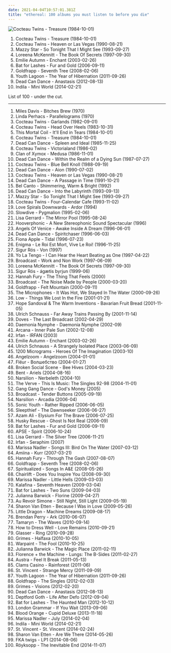```yaml
---
date: 2021-04-04T10:57:01.381Z
title: "ethereal: 100 albums you must listen to before you die"
---
```

![Cocteau Twins - Treasure (1984-10-01)](http://coverartarchive.org/release/bc6dee20-448c-387d-8eb4-a7cb737ae1b7/23441368012-500.jpg "Cocteau Twins - Treasure (1984-10-01)")
<ol class="albums">
<li data-cover="http://coverartarchive.org/release/bc6dee20-448c-387d-8eb4-a7cb737ae1b7/23441368012-500.jpg" data-tags="dream pop" role="button">Cocteau Twins - Treasure (1984-10-01)</li>
<li data-cover="https://img.discogs.com/48Ew-MwVKnCAuXoq8l5yXChIbqQ=/fit-in/600x600/filters:strip_icc():format(jpeg):mode_rgb():quality(90)/discogs-images/R-62108-1400097344-5564.jpeg.jpg" data-tags="dream pop" role="button">Cocteau Twins - Heaven or Las Vegas (1990-08-21)</li>
<li data-cover="http://coverartarchive.org/release/d9fa44a6-c79b-4b70-806b-af5eb748e8f8/5320516788-500.jpg" data-tags="dream pop, female vocalists, alternative, 90s" role="button">Mazzy Star - So Tonight That I Might See (1993-09-27)</li>
<li data-cover="https://img.discogs.com/Kdoz6GrGBVRAtTOTYE-637_sBbc=/fit-in/599x512/filters:strip_icc():format(jpeg):mode_rgb():quality(90)/discogs-images/R-7719266-1447377438-2187.jpeg.jpg" data-tags="celtic" role="button">Loreena McKennitt - The Book Of Secrets (1997-09-30)</li>
<li data-cover="http://coverartarchive.org/release/16e3ac46-606a-445e-9a20-b7b8bf1a08ea/3206309884-500.jpg" data-tags="ethereal, gothic, faerie music" role="button">Emilie Autumn - Enchant (2003-02-26)</li>
<li data-cover="https://img.discogs.com/kAiO6KFJEB0AheBKPUCEyZjsueQ=/fit-in/600x600/filters:strip_icc():format(jpeg):mode_rgb():quality(90)/discogs-images/R-1019630-1215843921.jpeg.jpg" data-tags="indie, female vocalists" role="button">Bat for Lashes - Fur and Gold (2006-09-11)</li>
<li data-cover="https://img.discogs.com/oINYvIAj4nGgB63ZUW-Wwl9rfFY=/fit-in/471x476/filters:strip_icc():format(jpeg):mode_rgb():quality(90)/discogs-images/R-2407288-1282315698.jpeg.jpg" data-tags="female vocalists, downtempo, trip-hop" role="button">Goldfrapp - Seventh Tree (2008-02-06)</li>
<li data-cover="https://img.discogs.com/-BR4yY32Gdk7o4SF5Ha0Wvj9gp0=/fit-in/600x600/filters:strip_icc():format(jpeg):mode_rgb():quality(90)/discogs-images/R-3020807-1318528929.jpeg.jpg" data-tags="dream pop" role="button">Youth Lagoon - The Year of Hibernation (2011-09-26)</li>
<li data-cover="http://coverartarchive.org/release/88713452-4b94-4e4c-90c1-c424be904676/14821961192-500.jpg" data-tags="darkwave, ethereal, ambient" role="button">Dead Can Dance - Anastasis (2012-08-13)</li>
<li data-cover="http://coverartarchive.org/release/2faeabf0-53b4-4601-8983-68337f569bad/6458215931-500.jpg" data-tags="chillout, vocal, chanson, alternative, folk, female vocalists, singer-songwriter, mellow, ethereal, alternative pop, cd, vocal pop, better than expected, purchase list" role="button">Indila - Mini World (2014-02-21)</li>
</ol>
List of 100 - under the cut.
<!-- more -->

_________________

<ol class="albums">
<li data-cover="http://coverartarchive.org/release/b7cf6ab3-1fab-45cd-97a2-8e684ffcada1/1895278823-500.jpg" data-tags="jazz, jazz fusion, fusion" role="button">
Miles Davis - Bitches Brew (1970)
</li>
<li data-cover="https://img.discogs.com/7UPeItng4TytMp6V4-gP5Wt41Fo=/fit-in/351x350/filters:strip_icc():format(jpeg):mode_rgb():quality(90)/discogs-images/R-612775-1138600380.jpeg.jpg" data-tags="singer-songwriter, folk, psychedelic folk" role="button">
Linda Perhacs - Parallelograms (1970)
</li>
<li data-cover="http://coverartarchive.org/release/9a7f2097-1800-3978-afc2-e5971f24b536/8212967312-500.jpg" data-tags="post-punk" role="button">
Cocteau Twins - Garlands (1982-09-01)
</li>
<li data-cover="https://img.discogs.com/ezwhpRjWJSd95Sa4d4SD12XFfTM=/fit-in/300x300/filters:strip_icc():format(jpeg):mode_rgb():quality(90)/discogs-images/R-4871939-1427568709-6185.jpeg.jpg" data-tags="dream pop, shoegaze" role="button">
Cocteau Twins - Head Over Heels (1983-10-31)
</li>
<li data-cover="http://coverartarchive.org/release/cd6e9f5e-1c0a-4adc-b640-7d2d855a6091/3539596195-500.jpg" data-tags="4ad, alternative" role="button">
This Mortal Coil - It'll End in Tears (1984-10-01)
</li>
<li data-cover="http://coverartarchive.org/release/bc6dee20-448c-387d-8eb4-a7cb737ae1b7/23441368012-500.jpg" data-tags="dream pop" role="button">
Cocteau Twins - Treasure (1984-10-01)
</li>
<li data-cover="http://coverartarchive.org/release/853ee016-b10d-3118-86ed-d9c3b797eebc/15258704059-500.jpg" data-tags="darkwave" role="button">
Dead Can Dance - Spleen and Ideal (1985-11-25)
</li>
<li data-cover="http://coverartarchive.org/release/c53d6f73-a312-457a-bafd-2d38ec4d1cce/8216198322-500.jpg" data-tags="dream pop, ethereal" role="button">
Cocteau Twins - Victorialand (1986-02)
</li>
<li data-cover="https://via.placeholder.com/450" data-tags="darkwave" role="button">
Clan of Xymox - Medusa (1986-11-01)
</li>
<li data-cover="http://coverartarchive.org/release/97e4343f-6e05-31b6-aaf4-6dba23520be4/26314567877-500.jpg" data-tags="darkwave, ethereal, gothic" role="button">
Dead Can Dance - Within the Realm of a Dying Sun (1987-07-27)
</li>
<li data-cover="https://img.discogs.com/2KunWdANjetqmAeteAR32ZY_rcc=/fit-in/600x600/filters:strip_icc():format(jpeg):mode_rgb():quality(90)/discogs-images/R-1641215-1234035719.jpeg.jpg" data-tags="dream pop, 80s, 4ad" role="button">
Cocteau Twins - Blue Bell Knoll (1988-09-19)
</li>
<li data-cover="http://coverartarchive.org/release/48148a00-abee-387b-9784-1203490a1aad/16700970374-500.jpg" data-tags="ethereal, medieval" role="button">
Dead Can Dance - Aion (1990-07-02)
</li>
<li data-cover="https://img.discogs.com/48Ew-MwVKnCAuXoq8l5yXChIbqQ=/fit-in/600x600/filters:strip_icc():format(jpeg):mode_rgb():quality(90)/discogs-images/R-62108-1400097344-5564.jpeg.jpg" data-tags="dream pop" role="button">
Cocteau Twins - Heaven or Las Vegas (1990-08-21)
</li>
<li data-cover="http://coverartarchive.org/release/1d7b01f6-e4c0-3b5d-929b-7e0bf3ce17af/5957781227-500.jpg" data-tags="darkwave, ambient, gothic, 4ad" role="button">
Dead Can Dance - A Passage in Time (1991-10-21)
</li>
<li data-cover="http://coverartarchive.org/release/507e67ef-8a5b-4595-81ea-2491bfa3af40/13082185119-500.jpg" data-tags="ethereal" role="button">
Bel Canto - Shimmering, Warm & Bright (1992)
</li>
<li data-cover="http://coverartarchive.org/release/b0b44bb4-437e-4d97-9227-b5fc37c0f67b/3242403619-500.jpg" data-tags="ambient, gothic, ethereal" role="button">
Dead Can Dance - Into the Labyrinth (1993-09-13)
</li>
<li data-cover="http://coverartarchive.org/release/d9fa44a6-c79b-4b70-806b-af5eb748e8f8/5320516788-500.jpg" data-tags="dream pop, female vocalists, alternative, 90s" role="button">
Mazzy Star - So Tonight That I Might See (1993-09-27)
</li>
<li data-cover="http://coverartarchive.org/release/646c6f8d-64bd-38ec-8cf3-3a5f5008cf88/7946166850-500.jpg" data-tags="dream pop" role="button">
Cocteau Twins - Four-Calendar Cafe (1993-11-02)
</li>
<li data-cover="http://coverartarchive.org/release/cf042b54-74aa-41d8-a7a7-9f134e768b28/1782149775-500.jpg" data-tags="ethereal" role="button">
Love Spirals Downwards - Ardor (1994)
</li>
<li data-cover="https://img.discogs.com/fFoc3CnP3PL9Vpv3wihBhmRg83Y=/fit-in/600x600/filters:strip_icc():format(jpeg):mode_rgb():quality(90)/discogs-images/R-584370-1217716047.jpeg.jpg" data-tags="shoegaze, ambient, dream pop" role="button">
Slowdive - Pygmalion (1995-02-06)
</li>
<li data-cover="https://img.discogs.com/IzhrC98_XhYyH8nFZJRu-UwCh7Y=/fit-in/600x595/filters:strip_icc():format(jpeg):mode_rgb():quality(90)/discogs-images/R-478391-1255255390.jpeg.jpg" data-tags="ethereal, ambient" role="button">
Lisa Gerrard - The Mirror Pool (1995-08-24)
</li>
<li data-cover="http://coverartarchive.org/release/e74a9244-b5b4-3f25-8526-f9fb31fe52f7/11004417052-500.jpg" data-tags="trip-hop" role="button">
Hooverphonic - A New Stereophonic Sound Spectacular (1996)
</li>
<li data-cover="https://img.discogs.com/eQiBxf4AD0GY2EHMECA8M1xxpYY=/fit-in/600x592/filters:strip_icc():format(jpeg):mode_rgb():quality(90)/discogs-images/R-1042155-1187314597.jpeg.jpg" data-tags="ambient, ethereal, neo-classical" role="button">
Angels Of Venice - Awake Inside A Dream (1996-06-01)
</li>
<li data-cover="http://coverartarchive.org/release/c399f8d5-43a8-3e1a-98b7-0a6a5bb6ea52/2153622469-500.jpg" data-tags="ambient, atmospheric, world music" role="button">
Dead Can Dance - Spiritchaser (1996-06-03)
</li>
<li data-cover="http://coverartarchive.org/release/e1bba6de-84e1-37db-9123-6901cb01ec8d/1402280819-500.jpg" data-tags="female vocalists, alternative, singer-songwriter" role="button">
Fiona Apple - Tidal (1996-07-23)
</li>
<li data-cover="https://via.placeholder.com/450" data-tags="new age, enigma, ambient" role="button">
Enigma - Le Roi Est Mort, Vive Le Roi! (1996-11-25)
</li>
<li data-cover="https://img.discogs.com/4opvcXLy8bbXDmILdXxVQkmzQlM=/fit-in/600x585/filters:strip_icc():format(jpeg):mode_rgb():quality(90)/discogs-images/R-r_122593-001.jpg.jpg" data-tags="ambient, post-rock" role="button">
Sigur Rós - Von (1997)
</li>
<li data-cover="https://img.discogs.com/e1S0JSPHCdHy_zoQ8AnglE9dB18=/fit-in/600x591/filters:strip_icc():format(jpeg):mode_rgb():quality(90)/discogs-images/R-2016919-1474552325-5532.jpeg.jpg" data-tags="indie rock, 90s" role="button">
Yo La Tengo - I Can Hear the Heart Beating as One (1997-04-22)
</li>
<li data-cover="http://coverartarchive.org/release/09d62aa5-a265-4cb2-b3e4-da80c0e60d9d/6009849109-500.jpg" data-tags="electronic, dream pop, indie, psychedelic, 90s" role="button">
Broadcast - Work and Non Work (1997-06-09)
</li>
<li data-cover="https://img.discogs.com/Kdoz6GrGBVRAtTOTYE-637_sBbc=/fit-in/599x512/filters:strip_icc():format(jpeg):mode_rgb():quality(90)/discogs-images/R-7719266-1447377438-2187.jpeg.jpg" data-tags="celtic" role="button">
Loreena McKennitt - The Book Of Secrets (1997-09-30)
</li>
<li data-cover="http://coverartarchive.org/release/3f38169f-6501-4383-8a0e-06d416338e8f/6928375238-500.jpg" data-tags="post-rock" role="button">
Sigur Rós - ágætis byrjun (1999-06)
</li>
<li data-cover="http://coverartarchive.org/release/20fd8611-cffc-4a60-86c8-165e8a48100e/21747393696-500.jpg" data-tags="ethereal, music to drown in" role="button">
Hannah Fury - The Thing That Feels (2000)
</li>
<li data-cover="https://img.discogs.com/zqagmH4HGlzKNUhlQ73YjoFZX3A=/fit-in/600x600/filters:strip_icc():format(jpeg):mode_rgb():quality(90)/discogs-images/R-30900-1217701986.jpeg.jpg" data-tags="electronica, warp" role="button">
Broadcast - The Noise Made by People (2000-03-20)
</li>
<li data-cover="http://coverartarchive.org/release/a9c71b51-ad11-436e-b759-9f23c324433a/5128575556-500.jpg" data-tags="trip-hop, electronic" role="button">
Goldfrapp - Felt Mountain (2000-09-11)
</li>
<li data-cover="http://coverartarchive.org/release/25854b63-25fd-4375-b18a-1007176c676d/14932745161-500.jpg" data-tags="lo-fi, indietronica, vinyl" role="button">
The Microphones - It Was Hot, We Stayed In The Water (2000-09-26)
</li>
<li data-cover="https://img.discogs.com/jLS7B2CO5BlYtgacWx0sCC1dt6E=/fit-in/600x307/filters:strip_icc():format(jpeg):mode_rgb():quality(90)/discogs-images/R-9119466-1475104960-3191.jpeg.jpg" data-tags="slowcore" role="button">
Low - Things We Lost In the Fire (2001-01-21)
</li>
<li data-cover="https://img.discogs.com/jc1EVi_PGkGAbW1ujR3qP9XriSY=/fit-in/600x600/filters:strip_icc():format(jpeg):mode_rgb():quality(90)/discogs-images/R-529468-1303244495.jpeg.jpg" data-tags="female vocalists, folk, dream pop" role="button">
Hope Sandoval & The Warm Inventions - Bavarian Fruit Bread (2001-11-05)
</li>
<li data-cover="https://via.placeholder.com/450" data-tags="ambient, electronic" role="button">
Ulrich Schnauss - Far Away Trains Passing By (2001-11-14)
</li>
<li data-cover="http://coverartarchive.org/release/5e306f81-9a7c-3d3a-9393-43dd35440717/24893740190-500.jpg" data-tags="britpop, indie" role="button">
Doves - The Last Broadcast (2002-04-29)
</li>
<li data-cover="http://coverartarchive.org/release/e1df1c3e-2db3-4842-88d1-3c7e2d8adaef/1772855366-500.jpg" data-tags="greek, folk, ethereal, neofolk" role="button">
Daemonia Nymphe - Daemonia Nymphe (2002-09)
</li>
<li data-cover="http://coverartarchive.org/release/a90fcbea-f149-48c8-be31-9482b414b245/1748384200-500.jpg" data-tags="dark ambient, neoclassical, ambient, ethereal, gothic" role="button">
Arcana - Inner Pale Sun (2002-12-08)
</li>
<li data-cover="http://coverartarchive.org/release/2dec60d0-00a4-4ffd-ae4b-69e86f0601dc/2788181181-500.jpg" data-tags="fantasy, ethereal, darkwave, world fusion, female vocalists" role="button">
Irfan - IRFAN (2003)
</li>
<li data-cover="http://coverartarchive.org/release/16e3ac46-606a-445e-9a20-b7b8bf1a08ea/3206309884-500.jpg" data-tags="ethereal, gothic, faerie music" role="button">
Emilie Autumn - Enchant (2003-02-26)
</li>
<li data-cover="http://coverartarchive.org/release/4da446f6-d2c4-3c1d-bbd5-2827edd023a2/11858141676-500.jpg" data-tags="electronic, ambient" role="button">
Ulrich Schnauss - A Strangely Isolated Place (2003-06-09)
</li>
<li data-cover="http://coverartarchive.org/release/60a13ddd-9ea6-4426-b927-cb0e940450d7/5225689875-500.jpg" data-tags="goa" role="button">
1200 Micrograms - Heroes Of The Imagination (2003-10)
</li>
<li data-cover="http://coverartarchive.org/release/58f47cac-c702-4018-ba4a-7cf3a40941a2/2610903396-500.jpg" data-tags="ambient, ethereal, darkwave, female vocalists" role="button">
Angelzoom - Angelzoom (2004-01-01)
</li>
<li data-cover="http://coverartarchive.org/release/ea9811df-915b-4d1b-8172-673b5cc4ce7d/4397578495-500.jpg" data-tags="ethereal" role="button">
Flëur - Волшебство (2004-01-27)
</li>
<li data-cover="https://img.discogs.com/FtifmdyT-d_27e3Ai8TLA7WM4N0=/fit-in/600x557/filters:strip_icc():format(jpeg):mode_rgb():quality(90)/discogs-images/R-396405-1403732180-7045.jpeg.jpg" data-tags="indie rock, canadian, post-rock" role="button">
Broken Social Scene - Bee Hives (2004-03-23)
</li>
<li data-cover="http://coverartarchive.org/release/c73b2129-5e0a-4952-9524-0a9ec5f13593/4093089682-500.jpg" data-tags="chillout, downtempo" role="button">
Bent - Ariels (2004-08-16)
</li>
<li data-cover="http://coverartarchive.org/release/e9c2cfe9-e692-41e1-b0d7-97671d1f84be/22011480631-500.jpg" data-tags="fantasy, ethereal" role="button">
Narsilion - Nerbeleth (2004-10)
</li>
<li data-cover="http://coverartarchive.org/release/c8130bea-adf4-4c8f-8784-594e537e1082/20162514827-500.jpg" data-tags="britpop" role="button">
The Verve - This Is Music: The Singles 92-98 (2004-11-01)
</li>
<li data-cover="http://coverartarchive.org/release/07986a78-38e5-46ea-9cf9-6bd4284b2a51/23900051902-500.jpg" data-tags="experimental, post-rock, psychedelic, the social registry" role="button">
Gang Gang Dance - God's Money (2005)
</li>
<li data-cover="https://img.discogs.com/07m2E8SxQSIU6Yjk-ywreYIoorY=/fit-in/600x595/filters:strip_icc():format(jpeg):mode_rgb():quality(90)/discogs-images/R-13590540-1557078423-1511.jpeg.jpg" data-tags="indie, electronic, psychedelic, dream pop, warp" role="button">
Broadcast - Tender Buttons (2005-09-19)
</li>
<li data-cover="https://img.discogs.com/68m0_-Q770-uAHqgj9CiEAkXAew=/fit-in/400x538/filters:strip_icc():format(jpeg):mode_rgb():quality(90)/discogs-images/R-1064184-1189339453.jpeg.jpg" data-tags="ethereal, darkwave, neofolk" role="button">
Narsilion - Arcadia (2006-04)
</li>
<li data-cover="https://img.discogs.com/w7C3d8OHmFjsMS3t3Tvx8WQSFRo=/fit-in/400x391/filters:strip_icc():format(jpeg):mode_rgb():quality(90)/discogs-images/R-5119480-1385028132-2136.jpeg.jpg" data-tags="alternative rock" role="button">
Sonic Youth - Rather Ripped (2006-06-05)
</li>
<li data-cover="https://img.discogs.com/ZMwbm-BknoRIk7WuCGKjUfmwWuc=/fit-in/500x500/filters:strip_icc():format(jpeg):mode_rgb():quality(90)/discogs-images/R-720777-1259593095.jpeg.jpg" data-tags="ambient" role="button">
Sleepthief - The Dawnseeker (2006-06-27)
</li>
<li data-cover="http://coverartarchive.org/release/5cfb1f76-e542-4acf-875c-91d4af82d09e/4729456852-500.jpg" data-tags="world music, ethnic, world" role="button">
Azam Ali - Elysium For The Brave (2006-07-25)
</li>
<li data-cover="https://img.discogs.com/iCPdPnfWNtr23gzqCpSNdXWLMOY=/fit-in/600x600/filters:strip_icc():format(jpeg):mode_rgb():quality(90)/discogs-images/R-888565-1370121938-7859.jpeg.jpg" data-tags="alternative, downtempo" role="button">
Husky Rescue - Ghost Is Not Real (2006-09)
</li>
<li data-cover="https://img.discogs.com/kAiO6KFJEB0AheBKPUCEyZjsueQ=/fit-in/600x600/filters:strip_icc():format(jpeg):mode_rgb():quality(90)/discogs-images/R-1019630-1215843921.jpeg.jpg" data-tags="indie, female vocalists" role="button">
Bat for Lashes - Fur and Gold (2006-09-11)
</li>
<li data-cover="https://img.discogs.com/puejkqh-SaEpKYN6cldpw3JRDCY=/fit-in/426x426/filters:strip_icc():format(jpeg):mode_rgb():quality(90)/discogs-images/R-1011062-1194177277.jpeg.jpg" data-tags="ambient, post-rock, progressive, ethereal, post rock, lsd, manjoh, de:bug album reviews 2007, try this, toad-tested mother-approved" role="button">
APSE - Spirit (2006-10-24)
</li>
<li data-cover="http://coverartarchive.org/release/35fbd275-fdc3-4450-9b34-e05c5d93bef0/7597192789-500.jpg" data-tags="ambient, female vocalists, new age" role="button">
Lisa Gerrard - The Silver Tree (2006-11-21)
</li>
<li data-cover="http://coverartarchive.org/release/ac9ff732-814f-4c91-87eb-acc311c80c7d/2044549867-500.jpg" data-tags="ethereal, female vocalists" role="button">
Irfan - Seraphim (2007)
</li>
<li data-cover="http://coverartarchive.org/release/6612f329-7d59-4578-8128-c2a2ec86565c/8703131155-500.jpg" data-tags="folk" role="button">
Marissa Nadler - Songs III: Bird On The Water (2007-03-12)
</li>
<li data-cover="https://via.placeholder.com/450" data-tags="ambient" role="button">
Amiina - Kurr (2007-03-21)
</li>
<li data-cover="https://img.discogs.com/mlqlmJcBoErSPvGnR7arWK58sMQ=/fit-in/240x240/filters:strip_icc():format(jpeg):mode_rgb():quality(90)/discogs-images/R-1314444-1208912306.jpeg.jpg" data-tags="ethereal" role="button">
Hannah Fury - Through The Gash (2007-08-07)
</li>
<li data-cover="https://img.discogs.com/oINYvIAj4nGgB63ZUW-Wwl9rfFY=/fit-in/471x476/filters:strip_icc():format(jpeg):mode_rgb():quality(90)/discogs-images/R-2407288-1282315698.jpeg.jpg" data-tags="female vocalists, downtempo, trip-hop" role="button">
Goldfrapp - Seventh Tree (2008-02-06)
</li>
<li data-cover="http://coverartarchive.org/release/bb3ba958-719d-4ec0-942b-8a4d6c18f373/12135240940-500.jpg" data-tags="british, sad, dreamy, atmospheric, melancholy, 00s" role="button">
Spiritualized - Songs In A&E (2008-05-26)
</li>
<li data-cover="http://coverartarchive.org/release/c44a3d03-a9c5-446f-aa95-c09d1d060f4a/11914301771-500.jpg" data-tags="indie, indie pop, electronica, dream pop, chairlift" role="button">
Chairlift - Does You Inspire You (2008-09-30)
</li>
<li data-cover="http://coverartarchive.org/release/a12d12cc-c5a6-3a9c-b86a-3cf26909c31e/3020519925-500.jpg" data-tags="folk, ethereal, mainstream shit, hino, haters gonna hate, more talented than miley cyrus" role="button">
Marissa Nadler - Little Hells (2009-03-03)
</li>
<li data-cover="http://coverartarchive.org/release/9d290678-9d83-493e-b686-91a7351d70a7/2627971442-500.jpg" data-tags="ethereal, j-pop, yuki kajiura" role="button">
Kalafina - Seventh Heaven (2009-03-04)
</li>
<li data-cover="http://coverartarchive.org/release/1589c9ec-b9d8-30e6-8f0c-57dd7c52ec35/8202001315-500.jpg" data-tags="alternative, atmospheric" role="button">
Bat for Lashes - Two Suns (2009-04-03)
</li>
<li data-cover="https://img.discogs.com/vxsJJub8q2Y0rdRMPw-ZKPoAN4Q=/fit-in/600x600/filters:strip_icc():format(jpeg):mode_rgb():quality(90)/discogs-images/R-1760543-1241604763.jpeg.jpg" data-tags="female vocalists, dream pop, sleep, ethereal" role="button">
Julianna Barwick - Florine (2009-04-27)
</li>
<li data-cover="http://coverartarchive.org/release/a0dcf76f-2d23-4274-92cc-90ae3e9402f4/3062545324-500.jpg" data-tags="indie pop, indie" role="button">
Au Revoir Simone - Still Night, Still Light (2009-05-19)
</li>
<li data-cover="http://coverartarchive.org/release/37fa53b0-68d3-4c01-84df-5e90ae340317/7018137300-500.jpg" data-tags="energetic, angry, searching, spooky, literate, winter, organic, ethereal, folk rock, earnest, bittersweet, reflection, intimate, indie folk, warm, lyrical, poignant, regret, bitter, wintry, 2009 releases, relationships, kinetic, pure, self-conscious, sharon van etten, language of stone" role="button">
Sharon Van Etten - Because I Was in Love (2009-05-26)
</li>
<li data-cover="https://img.discogs.com/5fhYAthYMO7Zk-qhzSStks4MKHk=/fit-in/150x150/filters:strip_icc():format(jpeg):mode_rgb():quality(90)/discogs-images/R-1890282-1250423172.jpeg.jpg" data-tags="electronic, electronica, trip-hop" role="button">
Little Dragon - Machine Dreams (2009-08-17)
</li>
<li data-cover="http://coverartarchive.org/release/74223505-9219-4815-b702-a5537d0e466a/22171727826-500.jpg" data-tags="ambient, ethereal" role="button">
Brendan Perry - Ark (2010-06-07)
</li>
<li data-cover="http://coverartarchive.org/release/c2529d41-26b6-4751-979d-ae0b19ec91a9/3754509342-500.jpg" data-tags="shoegaze" role="button">
Tamaryn - The Waves (2010-09-14)
</li>
<li data-cover="http://coverartarchive.org/release/672b0552-385f-400e-9934-eaed8fe770c8/6610332297-500.jpg" data-tags="ambient" role="button">
How to Dress Well - Love Remains (2010-09-21)
</li>
<li data-cover="http://coverartarchive.org/release/cf117937-2317-43b8-8b20-ba9a045e3a12/15963313413-500.jpg" data-tags="experimental, psychedelic" role="button">
Glasser - Ring (2010-09-28)
</li>
<li data-cover="http://coverartarchive.org/release/d12fe86c-4e91-4b2f-98ca-c7045c195a3b/6735333223-500.jpg" data-tags="dream pop, experimental" role="button">
Grimes - Halfaxa (2010-10-05)
</li>
<li data-cover="https://img.discogs.com/7NlxrsULvOY21UT1Bkz9r4c4ubc=/fit-in/600x600/filters:strip_icc():format(jpeg):mode_rgb():quality(90)/discogs-images/R-2514342-1405535781-5094.jpeg.jpg" data-tags="psychedelic rock" role="button">
Warpaint - The Fool (2010-10-25)
</li>
<li data-cover="http://coverartarchive.org/release/05fe8137-9c10-3486-933e-4c6abf32ae96/18818026407-500.jpg" data-tags="ambient, dream pop" role="button">
Julianna Barwick - The Magic Place (2011-02-11)
</li>
<li data-cover="http://coverartarchive.org/release/018e2e84-f12f-40a0-b9c3-083a7684347a/3178531758-500.jpg" data-tags="alternative, indie rock, female vocalists, ethereal, lungs, florence welch" role="button">
Florence + the Machine - Lungs: The B-Sides (2011-02-27)
</li>
<li data-cover="http://coverartarchive.org/release/5e8aec59-129c-4cb4-b894-5e59edb5c4ca/4261741516-500.jpg" data-tags="indie electronic, new wave, alternative, synthpop" role="button">
Austra - Feel It Break (2011-05-13)
</li>
<li data-cover="https://img.discogs.com/EUFvZLLBURFJSCmM8XtVarK8f0c=/fit-in/600x595/filters:strip_icc():format(jpeg):mode_rgb():quality(90)/discogs-images/R-2873150-1348618190-4389.jpeg.jpg" data-tags="ambient, experimental, lo-fi" role="button">
Clams Casino - Rainforest (2011-06)
</li>
<li data-cover="https://img.discogs.com/xS_1Wc5NHgHgcct24F39nLQones=/fit-in/600x598/filters:strip_icc():format(jpeg):mode_rgb():quality(90)/discogs-images/R-5952254-1407225003-2204.jpeg.jpg" data-tags="art pop" role="button">
St. Vincent - Strange Mercy (2011-09-09)
</li>
<li data-cover="https://img.discogs.com/-BR4yY32Gdk7o4SF5Ha0Wvj9gp0=/fit-in/600x600/filters:strip_icc():format(jpeg):mode_rgb():quality(90)/discogs-images/R-3020807-1318528929.jpeg.jpg" data-tags="dream pop" role="button">
Youth Lagoon - The Year of Hibernation (2011-09-26)
</li>
<li data-cover="https://img.discogs.com/EE-4_n8QL36emI_yiIwHt5II-MI=/fit-in/467x458/filters:strip_icc():format(jpeg):mode_rgb():quality(90)/discogs-images/R-2419837-1283081937.jpeg.jpg" data-tags="synthpop, glam rock, electronic, folktronica" role="button">
Goldfrapp - The Singles (2012-02-03)
</li>
<li data-cover="http://coverartarchive.org/release/e2541a4f-c91e-412e-837b-ce63cc8ea960/5391811873-500.jpg" data-tags="dream pop" role="button">
Grimes - Visions (2012-02-20)
</li>
<li data-cover="http://coverartarchive.org/release/88713452-4b94-4e4c-90c1-c424be904676/14821961192-500.jpg" data-tags="darkwave, ethereal, ambient" role="button">
Dead Can Dance - Anastasis (2012-08-13)
</li>
<li data-cover="https://img.discogs.com/Jq7gMQVGNCbLqV777SnVdkzmCC0=/fit-in/600x600/filters:strip_icc():format(jpeg):mode_rgb():quality(90)/discogs-images/R-4179816-1366282469-7746.jpeg.jpg" data-tags="art pop" role="button">
Deptford Goth - Life After Defo (2012-09-04)
</li>
<li data-cover="http://coverartarchive.org/release/138edfef-da8d-4992-a93b-d41ac314e93c/7732754501-500.jpg" data-tags="dream pop, alternative" role="button">
Bat for Lashes - The Haunted Man (2012-10-12)
</li>
<li data-cover="http://coverartarchive.org/release/915f9487-03ba-49fb-84fe-1ff4cb5d5ece/5098039469-500.jpg" data-tags="indie pop" role="button">
London Grammar - If You Wait (2013-09-06)
</li>
<li data-cover="http://coverartarchive.org/release/b825c5c2-ebe3-4c84-91f8-c27e75dbc684/19238888629-500.jpg" data-tags="rnb, soul, 2010s" role="button">
Blood Orange - Cupid Deluxe (2013-11-18)
</li>
<li data-cover="http://coverartarchive.org/release/1c10ba34-278b-48fc-9ab6-0c2a74340383/6567257508-500.jpg" data-tags="singer-songwriter, dream pop, ethereal" role="button">
Marissa Nadler - July (2014-02-04)
</li>
<li data-cover="http://coverartarchive.org/release/2faeabf0-53b4-4601-8983-68337f569bad/6458215931-500.jpg" data-tags="chillout, vocal, chanson, alternative, folk, female vocalists, singer-songwriter, mellow, ethereal, alternative pop, cd, vocal pop, better than expected, purchase list" role="button">
Indila - Mini World (2014-02-21)
</li>
<li data-cover="https://via.placeholder.com/450" data-tags="art pop" role="button">
St. Vincent - St. Vincent (2014-02-24)
</li>
<li data-cover="http://coverartarchive.org/release/294ce5a9-a36b-4e41-982e-56f2f94bb581/20346832405-500.jpg" data-tags="folk, indie folk" role="button">
Sharon Van Etten - Are We There (2014-05-26)
</li>
<li data-cover="http://coverartarchive.org/release/a50f9ba3-5891-4f22-b5da-edf84cc04b0c/7598730014-500.jpg" data-tags="electronic, alternative rnb" role="button">
FKA twigs - LP1 (2014-08-06)
</li>
<li data-cover="http://coverartarchive.org/release/7704bdf5-5fcd-4f80-a759-30fba880bfe6/8762633349-500.jpg" data-tags="electronic, downtempo" role="button">
Röyksopp - The Inevitable End (2014-11-07)
</li>
</ol>
